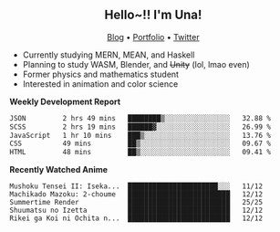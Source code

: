 <h2 align="center">
  Hello~!! I'm Una!
</h2>

<p align="center">
  <a href="https://anarchy.website/">Blog</a> &bull;
  <a href="https://una-ada.github.io/">Portfolio</a> &bull;
  <a href="https://twitter.com/xn__z7x">Twitter</a>
</p>

- Currently studying MERN, MEAN, and Haskell
- Planning to study WASM, Blender, and ~~Unity~~ (lol, lmao even)
- Former physics and mathematics student
- Interested in animation and color science

**Weekly Development Report**

<!--START_SECTION:waka-->

```txt
JSON         2 hrs 49 mins   ████████▒░░░░░░░░░░░░░░░░   32.88 %
SCSS         2 hrs 19 mins   ██████▓░░░░░░░░░░░░░░░░░░   26.99 %
JavaScript   1 hr 10 mins    ███▒░░░░░░░░░░░░░░░░░░░░░   13.76 %
CSS          49 mins         ██▒░░░░░░░░░░░░░░░░░░░░░░   09.67 %
HTML         48 mins         ██▒░░░░░░░░░░░░░░░░░░░░░░   09.41 %
```

<!--END_SECTION:waka-->

**Recently Watched Anime**

<!-- RECENT-ANIME:START -->

    Mushoku Tensei II: Iseka...  ██████████████████████░░░   11/12
    Machikado Mazoku: 2-choume   █████████████████████████   12/12
    Summertime Render            █████████████████████████   25/25
    Shuumatsu no Izetta          █████████████████████████   12/12
    Rikei ga Koi ni Ochita n...  █████████████████████████   12/12
<!-- RECENT-ANIME:END -->

